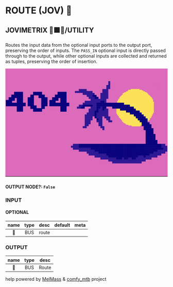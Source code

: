 # ROUTE (JOV) 🚌

## JOVIMETRIX 🔺🟩🔵/UTILITY

Routes the input data from the optional input ports to the output port, preserving the order of inputs. The `PASS_IN` optional input is directly passed through to the output, while other optional inputs are collected and returned as tuples, preserving the order of insertion.

![ROUTE](https://raw.githubusercontent.com/Amorano/Jovimetrix-examples/master/node/ROUTE/ROUTE.png)

#### OUTPUT NODE?: `False`

### INPUT

#### OPTIONAL

name | type | desc | default | meta
:---:|:---:|---|:---:|---
🚌 | BUS | route |  | 

### OUTPUT

name | type | desc
:---:|:---:|---
🚌 | BUS | Route 

help powered by [MelMass](https://github.com/melMass) & [comfy_mtb](https://github.com/melMass/comfy_mtb) project